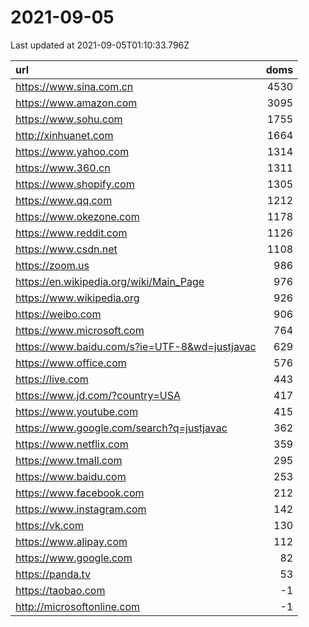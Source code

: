 # 2021-09-05

<!-- BEGIN -->
Last updated at 2021-09-05T01:10:33.796Z

url | doms
:- | -:
https://www.sina.com.cn | 4530
https://www.amazon.com | 3095
https://www.sohu.com | 1755
http://xinhuanet.com | 1664
https://www.yahoo.com | 1314
https://www.360.cn | 1311
https://www.shopify.com | 1305
https://www.qq.com | 1212
https://www.okezone.com | 1178
https://www.reddit.com | 1126
https://www.csdn.net | 1108
https://zoom.us | 986
https://en.wikipedia.org/wiki/Main_Page | 976
https://www.wikipedia.org | 926
https://weibo.com | 906
https://www.microsoft.com | 764
https://www.baidu.com/s?ie=UTF-8&wd=justjavac | 629
https://www.office.com | 576
https://live.com | 443
https://www.jd.com/?country=USA | 417
https://www.youtube.com | 415
https://www.google.com/search?q=justjavac | 362
https://www.netflix.com | 359
https://www.tmall.com | 295
https://www.baidu.com | 253
https://www.facebook.com | 212
https://www.instagram.com | 142
https://vk.com | 130
https://www.alipay.com | 112
https://www.google.com | 82
https://panda.tv | 53
https://taobao.com | -1
http://microsoftonline.com | -1
<!-- END -->
